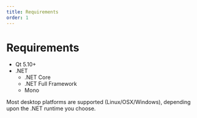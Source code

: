 ```yaml
---
title: Requirements
order: 1
---
```

# Requirements

* Qt 5.10+
* .NET
  * .NET Core
  * .NET Full Framework
  * Mono

Most desktop platforms are supported (Linux/OSX/Windows), depending upon the .NET runtime you choose.
